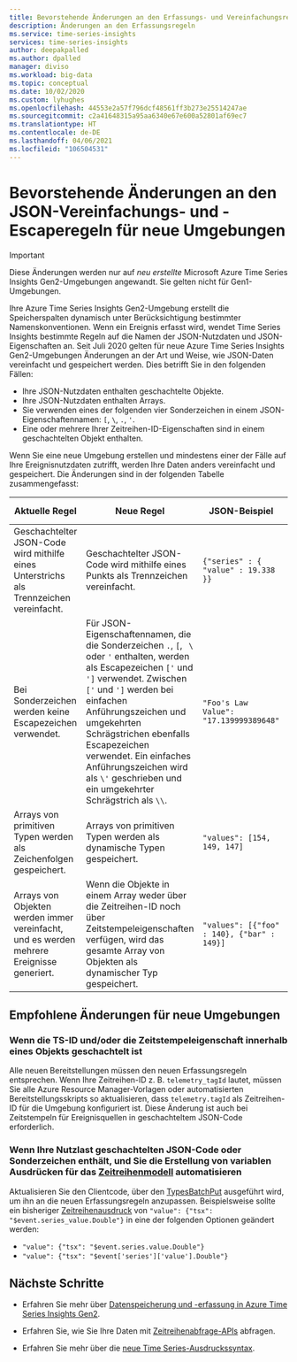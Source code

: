 ```yaml
---
title: Bevorstehende Änderungen an den Erfassungs- und Vereinfachungsregeln in Azure Time Series Insights Gen2 | Microsoft-Dokumentation
description: Änderungen an den Erfassungsregeln
ms.service: time-series-insights
services: time-series-insights
author: deepakpalled
ms.author: dpalled
manager: diviso
ms.workload: big-data
ms.topic: conceptual
ms.date: 10/02/2020
ms.custom: lyhughes
ms.openlocfilehash: 44553e2a57f796dcf48561ff3b273e25514247ae
ms.sourcegitcommit: c2a41648315a95aa6340e67e600a52801af69ec7
ms.translationtype: HT
ms.contentlocale: de-DE
ms.lasthandoff: 04/06/2021
ms.locfileid: "106504531"
---
```

# <a name="upcoming-changes-to-json-flattening-and-escaping-rules-for-new-environments"></a>Bevorstehende Änderungen an den JSON-Vereinfachungs- und -Escaperegeln für neue Umgebungen

> [!IMPORTANT]
> Diese Änderungen werden nur auf *neu erstellte* Microsoft Azure Time Series Insights Gen2-Umgebungen angewandt. Sie gelten nicht für Gen1-Umgebungen.

Ihre Azure Time Series Insights Gen2-Umgebung erstellt die Speicherspalten dynamisch unter Berücksichtigung bestimmter Namenskonventionen. Wenn ein Ereignis erfasst wird, wendet Time Series Insights bestimmte Regeln auf die Namen der JSON-Nutzdaten und JSON-Eigenschaften an. Seit Juli 2020 gelten für neue Azure Time Series Insights Gen2-Umgebungen Änderungen an der Art und Weise, wie JSON-Daten vereinfacht und gespeichert werden. Dies betrifft Sie in den folgenden Fällen:

* Ihre JSON-Nutzdaten enthalten geschachtelte Objekte.
* Ihre JSON-Nutzdaten enthalten Arrays.
* Sie verwenden eines der folgenden vier Sonderzeichen in einem JSON-Eigenschaftennamen: `[`, `\`, `.`, `'`.
* Eine oder mehrere Ihrer Zeitreihen-ID-Eigenschaften sind in einem geschachtelten Objekt enthalten.

Wenn Sie eine neue Umgebung erstellen und mindestens einer der Fälle auf Ihre Ereignisnutzdaten zutrifft, werden Ihre Daten anders vereinfacht und gespeichert. Die Änderungen sind in der folgenden Tabelle zusammengefasst:

| Aktuelle Regel | Neue Regel | JSON-Beispiel | Vorheriger Spaltenname | Neuer Spaltenname
|---|---| ---| ---|  ---|
| Geschachtelter JSON-Code wird mithilfe eines Unterstrichs als Trennzeichen vereinfacht. |Geschachtelter JSON-Code wird mithilfe eines Punkts als Trennzeichen vereinfacht.  | ``{"series" : { "value" : 19.338 }}`` | `series_value_double` |`series.value_double` |
| Bei Sonderzeichen werden keine Escapezeichen verwendet. | Für JSON-Eigenschaftennamen, die die Sonderzeichen `.`, `[`,   `\` oder `'` enthalten, werden als Escapezeichen `['` und `']` verwendet. Zwischen `['` und `']` werden bei einfachen Anführungszeichen und umgekehrten Schrägstrichen ebenfalls Escapezeichen verwendet. Ein einfaches Anführungszeichen wird als `\'` geschrieben und ein umgekehrter Schrägstrich als `\\`.  | ```"Foo's Law Value": "17.139999389648"``` | `Foo's Law Value_double` | `['Foo\'s Law Value']_double` |
| Arrays von primitiven Typen werden als Zeichenfolgen gespeichert. | Arrays von primitiven Typen werden als dynamische Typen gespeichert.  | `"values": [154, 149, 147]` | `values_string`  | `values_dynamic` |
Arrays von Objekten werden immer vereinfacht, und es werden mehrere Ereignisse generiert. | Wenn die Objekte in einem Array weder über die Zeitreihen-ID noch über Zeitstempeleigenschaften verfügen, wird das gesamte Array von Objekten als dynamischer Typ gespeichert. | `"values": [{"foo" : 140}, {"bar" : 149}]` | `values_foo_long | values_bar_long` | `values_dynamic` |

## <a name="recommended-changes-for-new-environments"></a>Empfohlene Änderungen für neue Umgebungen

### <a name="if-your-ts-id-andor-timestamp-property-is-nested-within-an-object"></a>Wenn die TS-ID und/oder die Zeitstempeleigenschaft innerhalb eines Objekts geschachtelt ist

Alle neuen Bereitstellungen müssen den neuen Erfassungsregeln entsprechen. Wenn Ihre Zeitreihen-ID z. B. `telemetry_tagId` lautet, müssen Sie alle Azure Resource Manager-Vorlagen oder automatisierten Bereitstellungsskripts so aktualisieren, dass `telemetry.tagId` als Zeitreihen-ID für die Umgebung konfiguriert ist. Diese Änderung ist auch bei Zeitstempeln für Ereignisquellen in geschachteltem JSON-Code erforderlich.

### <a name="if-your-payload-contains-nested-json-or-special-characters-and-you-automate-authoring-time-series-model-variable-expressions"></a>Wenn Ihre Nutzlast geschachtelten JSON-Code oder Sonderzeichen enthält, und Sie die Erstellung von variablen Ausdrücken für das [Zeitreihenmodell](./concepts-model-overview.md) automatisieren

Aktualisieren Sie den Clientcode, über den [TypesBatchPut](/rest/api/time-series-insights/dataaccessgen2/timeseriestypes/executebatch#typesbatchput) ausgeführt wird, um ihn an die neuen Erfassungsregeln anzupassen. Beispielsweise sollte ein bisheriger [Zeitreihenausdruck](/rest/api/time-series-insights/reference-time-series-expression-syntax) von `"value": {"tsx": "$event.series_value.Double"}` in eine der folgenden Optionen geändert werden:

* `"value": {"tsx": "$event.series.value.Double"}`
* `"value": {"tsx": "$event['series']['value'].Double"}`

## <a name="next-steps"></a>Nächste Schritte

* Erfahren Sie mehr über [Datenspeicherung und -erfassung in Azure Time Series Insights Gen2](./concepts-ingestion-overview.md).

* Erfahren Sie, wie Sie Ihre Daten mit [Zeitreihenabfrage-APIs](./concepts-query-overview.md) abfragen.

* Erfahren Sie mehr über die [neue Time Series-Ausdruckssyntax](/rest/api/time-series-insights/reference-time-series-expression-syntax).